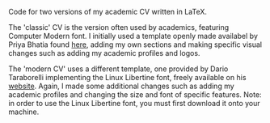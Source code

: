 Code for two versions of my academic CV written in LaTeX. 

The 'classic' CV is the version often used by academics, featuring Computer Modern font. I initially used a template openly made availabel by Priya Bhatia found [here](https://drive.google.com/drive/folders/1eutEE9IBsZSFh8FZzas6pt4ahsxH8GB0?usp=share_link), adding my own sections and making specific visual changes such as adding my academic profiles and logos.

The 'modern CV' uses a different template, one provided by Dario Taraborelli implementing the Linux Libertine font, freely available on his [website](https://nitens.org/w/cvtex/). Again, I made some 
additional changes such as adding my academic profiles and changing the size and font of specific features. Note: in order to use the Linux Libertine font, you must first download it onto your machine.
